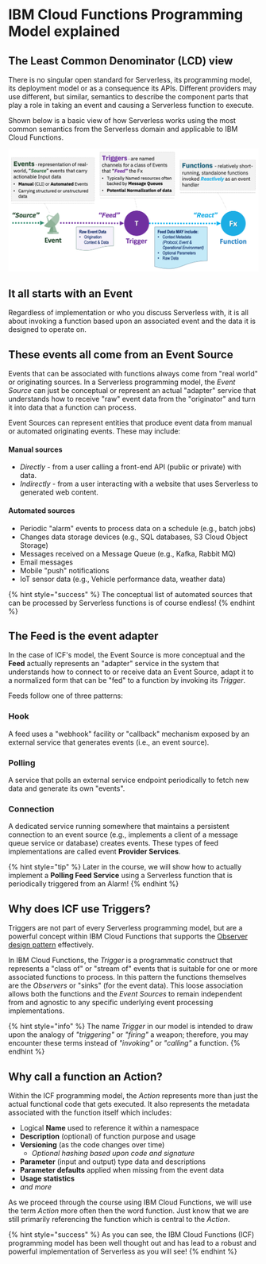 # IBM Cloud Functions Programming Model explained

## The Least Common Denominator (LCD) view

There is no singular open standard for Serverless, its programming model, its deployment model or as a consequence its APIs.  Different providers may use different, but similar, semantics to describe the component parts that play a role in taking an event and causing a Serverless function to execute.

Shown below is a basic view of how Serverless works using the most common semantics from the Serverless domain and applicable to IBM Cloud Functions.

![Serverless LCD View](images/101-ex0-serverless-lcd-model.png)

## It all starts with an **Event**

Regardless of implementation or who you discuss Serverless with, it is all about invoking a function based upon an associated event and the data it is designed to operate on.

## These events all come from an **Event Source**

Events that can be associated with functions always come from "real world" or originating sources. In a Serverless programming model, the _Event Source_ can just be conceptual or represent an actual "adapter" service that understands how to receive "raw" event data from the "originator" and turn it into data that a function can process.

Event Sources can represent entities that produce event data from manual or automated originating events. These may include:

#### Manual sources

- _Directly_ - from a user calling a front-end API (public or private) with data.
- _Indirectly_ - from a user interacting with a website that uses Serverless to generated web content.

#### Automated sources

- Periodic "alarm" events to process data on a schedule (e.g., batch jobs)
- Changes data storage devices (e.g., SQL databases, S3 Cloud Object Storage)
- Messages received on a Message Queue (e.g., Kafka, Rabbit MQ)
- Email messages
- Mobile "push" notifications
- IoT sensor data (e.g., Vehicle performance data, weather data)

{% hint style="success" %}
The conceptual list of automated sources that can be processed by Serverless functions is of course endless!
{% endhint %}

## The **Feed** is the event adapter

In the case of ICF's model, the Event Source is more conceptual and the **Feed** actually represents an "adapter" service in the system that understands how to connect to or receive data an Event Source, adapt it to a normalized form that can be "fed" to a function by invoking its _Trigger_.

Feeds follow one of three patterns:

### Hook

A feed uses a "webhook" facility or "callback" mechanism exposed by an external  service that generates events (i.e., an event source).

### Polling

A service that polls an external service endpoint periodically to fetch new data and generate its own "events".

### Connection

A dedicated service running somewhere that maintains a persistent connection to an event source (e.g., implements a client of a message queue service or database) creates events. These types of feed implementations are called event **Provider Services**.

{% hint style="tip" %}
Later in the course, we will show how to actually implement a **Polling Feed Service** using a Serverless function that is periodically triggered from an  Alarm!
{% endhint %}

## Why does ICF use **Triggers**?

Triggers are not part of every Serverless programming model, but are a powerful concept within IBM Cloud Functions that supports the [Observer design pattern](https://en.wikipedia.org/wiki/Observer_pattern) effectively.

In IBM Cloud Functions, the _Trigger_ is a programmatic construct that represents a "class of" or "stream of" events that is suitable for one or more associated functions to process.  In this pattern the functions themselves are the _Observers_ or "sinks" (for the event data).  This loose association allows both the functions and the _Event Sources_ to remain independent from and agnostic to any specific underlying event processing implementations.

{% hint style="info" %}
The name _Trigger_ in our model is intended to draw upon the analogy of _"triggering"_ or _"firing"_ a weapon; therefore, you may encounter these terms instead of _"invoking"_ or _"calling"_ a function.
{% endhint %}

## Why call a function an **Action**?

Within the ICF programming model, the _Action_ represents more than just the actual functional code that gets executed.  It also represents the metadata associated with the function itself which includes:

- Logical **Name** used to reference it within a namespace
- **Description** (optional) of function purpose and usage
- **Versioning** (as the code changes over time)
  - _Optional hashing based upon code and signature_
- **Parameter** (input and output) type data and descriptions
- **Parameter defaults** applied when missing from the event data
- **Usage statistics**
- _and more_

As we proceed through the course using IBM Cloud Functions, we will use the term _Action_ more often then the word function. Just know that we are still primarily referencing the function which is central to the _Action_.

{% hint style="success" %}
As you can see, the IBM Cloud Functions (ICF) programming model has been well thought out and has lead to a robust and powerful implementation of Serverless as you will see!
{% endhint %}
